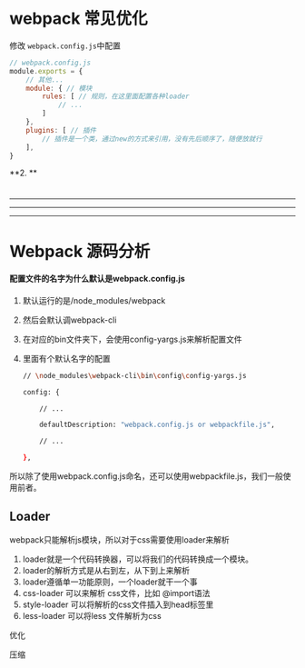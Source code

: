# webpack 常见优化



修改 `webpack.config.js`中配置

```javascript
// webpack.config.js
module.exports = {
    // 其他...
    module: { // 模块
        rules: [ // 规则，在这里面配置各种loader
            // ...
        ]
    },
    plugins: [ // 插件
        // 插件是一个类，通过new的方式来引用，没有先后顺序了，随便放就行
    ],
}
```



**2. **

### 



```bash

```





------

------

------

# Webpack 源码分析

#### 配置文件的名字为什么默认是webpack.config.js

1. 默认运行的是/node_modules/webpack

2. 然后会默认调webpack-cli

3. 在对应的bin文件夹下，会使用config-yargs.js来解析配置文件

4. 里面有个默认名字的配置

   ```bash
   // \node_modules\webpack-cli\bin\config\config-yargs.js

   config: {

       // ...

       defaultDescription: "webpack.config.js or webpackfile.js",

       // ...

   },
   ```


所以除了使用webpack.config.js命名，还可以使用webpackfile.js，我们一般使用前者。







## Loader

webpack只能解析js模块，所以对于css需要使用loader来解析

1. loader就是一个代码转换器，可以将我们的代码转换成一个模块。
2. loader的解析方式是从右到左，从下到上来解析
3. loader遵循单一功能原则，一个loader就干一个事
4. css-loader 可以来解析 css文件，比如 @import语法
5. style-loader 可以将解析的css文件插入到head标签里
6. less-loader 可以将less 文件解析为css





优化

压缩